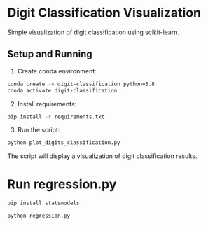 # Digit Classification Visualization

Simple visualization of digit classification using scikit-learn.

## Setup and Running

1. Create conda environment:
```bash
conda create -n digit-classification python=3.8
conda activate digit-classification
```

2. Install requirements:
```bash
pip install -r requirements.txt
```

3. Run the script:
```bash
python plot_digits_classification.py
```

The script will display a visualization of digit classification results.

# Run regression.py
```bash
pip install statsmodels
```
```bash
python regression.py
```

